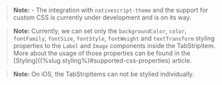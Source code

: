 > **Note:** - The integration with `nativescript-theme` and the support for custom CSS is currently under development and is on its way.

<snippet id='tabs-theming-css'/>

> **Note:** Currently, we can set only the `backgroundColor`, `color`, `fontFamily`, `fontSize`, `fontStyle`, `fontWeight` and `textTransform` styling properties to the `Label` and `Image` components inside the TabStripItem. More about the usage of those properties can be found in the [Styling]({%slug styling%}#supported-css-properties) article.

> **Note:** On iOS, the TabStripItems can not be stylied individually.